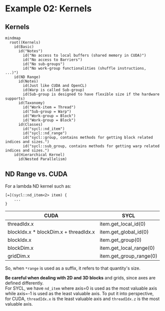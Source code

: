 # Example 02: Kernels

## Kernels

```mermaid
mindmap
  root((Kernels)
    id(Basic)
      id("Notes")
        id("No access to local buffers (shared memory in CUDA)")
        id("No access to Barriers")
        id("No sub-groups")
        id("No work-group functionalities (shuffle instructions, ...)")
    id(ND Range)
      id(Notes)
        id(Just like CUDA and OpenCL)
        id(Warp is called Sub-group)
        id(Sub-group is designed to have flexible size if the hardware supports)
      id(Taxonomy)
        id("Work-item = Thread")
        id("Sub-group = Warp")
        id("Work-group = Block")
        id("Work-group = Block")
      id(Classes)
        id("sycl::nd_item")
        id("sycl::nd_range")
        id("sycl::group, contains methods for getting block related indices and sizes.")
        id("sycl::sub_group, contains methods for getting warp related indices and sizes.")
    id(Hierarchical Kernel)
      id(Nested Parallelism)

```

## ND Range vs. CUDA

For a lambda ND kernel such as:

```
[=](sycl::nd_item<2> item) {
    ...
}
```

| CUDA                                  | SYCL                    |
|---------------------------------------|-------------------------|
| threadIdx.x                           | item.get_local_id(0)    |
| blockIdx.x * blockDim.x + threadIdx.x | item.get_global_id(0)   |
| blockIdx.x                            | item.get_group(0)       |
| blockDim.x                            | item.get_local_range(0) |
| gridDim.x                             | item.get_group_range(0) |

So, when `*range` is used as a suffix, it refers to that quantity's size. 
  
**Be careful when dealing with 2D and 3D blocks** and grids, since axes are defined differently.  
For SYCL, we have `nd_item` where axis=0 is used as the most valuable axis while axis=-1 is used as the least valuable
axis. To put it into perspective, for CUDA, `threadIdx.x` is the least valuable axis and `threadIdx.z` is the most
valuable axis.

